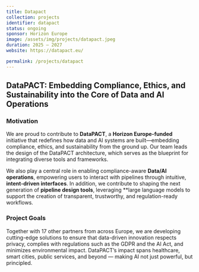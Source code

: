 ```yaml
---
title: Datapact
collection: projects
identifier: datapact
status: ongoing
sponsor: Horizon Europe
image: /assets/img/projects/datapact.jpeg
duration: 2025 – 2027
website: https://datapact.eu/

permalink: /projects/datapact
---
```


## DataPACT: Embedding Compliance, Ethics, and Sustainability into the Core of Data and AI Operations

### Motivation
We are proud to contribute to **DataPACT**, a **Horizon Europe-funded** initiative that redefines how data and AI systems are built—embedding compliance, ethics, and sustainability from the ground up. Our team leads the design of the DataPACT architecture, which serves as the blueprint for integrating diverse tools and frameworks.

We also play a central role in enabling compliance-aware **Data/AI operations**, empowering users to interact with pipelines through intuitive, **intent-driven interfaces**. In addition, we contribute to shaping the next generation of **pipeline design tools**, leveraging **large language models to support the creation of transparent, trustworthy, and regulation-ready workflows.

### Project Goals
Together with 17 other partners from across Europe, we are developing cutting-edge solutions to ensure that data-driven innovation respects privacy, complies with regulations such as the GDPR and the AI Act, and minimizes environmental impact. DataPACT’s impact spans healthcare, smart cities, public services, and beyond — making AI not just powerful, but principled.